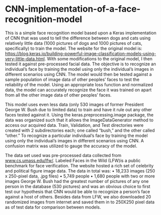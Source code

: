 # CNN-implementation-of-a-face-recognition-model

This is a simple face recognition model based upon a Keras implementation of CNN that was used to tell the difference between dogs and cats using relatively little data (1000 pictures of dogs and 1000 pictures of cats, specifically) to train the model. The website for the original model is: https://blog.keras.io/building-powerful-image-classification-models-using-very-little-data.html. With some modifications to the original model, I then tested it against pre-processed facial data. The objective is to recognize an individual’s face by training the model using only the individual’s images in different scenarios using CNN. The model would then be tested against a sample population of image data of other peoples’ faces to test the reliability of the model. Using an appropriate loss function and normalized data, the model can accurately recognize the face it was trained on apart from all the other image data of other peoples’ faces.

This model uses even less data (only 530 images of former President George W. Bush due to limited data) to train and have it rule out any other faces tested against it. Using the keras.preprocessing.image package, the data was organized such that it allows the ImageDataGenerator method to access our acquired data. Train, Validation, and Test directories were created with 2 subdirectories each; one called “bush,” and the other called “other.” To recognize a particular individual’s face by training the model using only the individual’s images in different scenarios using CNN. A confusion matrix was utilized to gauge the accuracy of the model.

The data set used was pre-processed data collected from www.cs.umass.edu/lfw/. Labeled Faces in the Wild (LFW)is a public benchmark for face verification. The website hosted a rich set of celebrity and political figure image data. The data in total was:
• 18,233 images (250 x 250-pixel data, .jpg files)
• 5,749 people
• 1,680 people with two or more images
George W. Bush had the greatest number of pictures of any one person in the database (530 pictures) and was an obvious choice to first test our hypothesis that CNN would be able to recognize a person’s face against a host of others.  Besides data from LFW, we also downloaded 20 randomized images from internet and saved them in to 250X250 pixel data as of test data for comparison between models.
